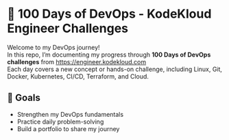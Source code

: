 # 🚀 100 Days of DevOps - KodeKloud Engineer Challenges

Welcome to my DevOps journey!  
In this repo, I’m documenting my progress through **100 Days of DevOps challenges** from https://engineer.kodekloud.com   
Each day covers a new concept or hands-on challenge, including Linux, Git, Docker, Kubernetes, CI/CD, Terraform, and Cloud.

## 📌 Goals
- Strengthen my DevOps fundamentals  
- Practice daily problem-solving  
- Build a portfolio to share my journey  
